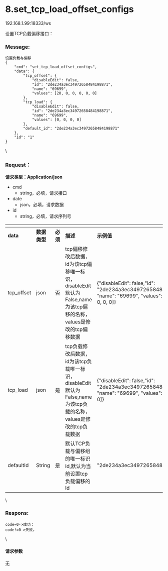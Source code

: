 # 8.set\_tcp\_load\_offset\_configs

192.168.1.99:18333/ws

设置TCP负载偏移接口：

### Message: <a href="#message" id="message"></a>

```
设置负载与偏移
{
    "cmd": "set_tcp_load_offset_configs",
    "data": {
        "tcp_offset": {
            "disableEdit": false, 
            "id": "2de234a3ec34972658484198871", 
            "name": "69699", 
            "values": [20, 0, 0, 0, 0, 0]
        },
        "tcp_load": {
            "disableEdit": false, 
            "id": "2de234a3ec34972658484198871", 
            "name": "69699", 
            "values": [0, 0, 0, 0]
        },
        "default_id": "2de234a3ec34972658484198871"
    },
    "id": "1"
}
```

\


### Request： <a href="#request" id="request"></a>

**请求类型：Application/json**

* cmd
  * string，必填，请求接口
* date
  * json，必填，请求数据
* id
  * string，必填，请求序列号

<table data-header-hidden><thead><tr><th width="123"></th><th width="99"></th><th width="67"></th><th></th><th></th></tr></thead><tbody><tr><td><strong>data</strong></td><td><strong>数据类型</strong></td><td><strong>必须</strong></td><td><strong>描述</strong></td><td><strong>示例值</strong></td></tr><tr><td>tcp_offset</td><td>json</td><td>否</td><td>tcp偏移修改后数据，id为该tcp偏移唯一标识，disableEdit默认为False,name为该tcp偏移的名称，values是修改的tcp偏移数据</td><td>{"disableEdit": false,"id": "2de234a3ec34972658484198871", "name": "69699", "values": [20, 0, 0, 0, 0, 0]}</td></tr><tr><td>tcp_load</td><td>json</td><td>是</td><td>tcp负载修改后数据，id为该tcp负载唯一标识，disableEdit默认为False,name为该tcp负载的名称，values是修改的tcp负载数据</td><td>{"disableEdit": false,"id": "2de234a3ec34972658484198871", "name": "69699", "values": [0, 0, 0, 0]}</td></tr><tr><td>defaultId</td><td>String</td><td>是</td><td>默认TCP负载与偏移组的唯一标识Id,默认为当前设置tcp负载偏移的Id</td><td>"2de234a3ec34972658484198871"</td></tr></tbody></table>

\


### Respons: <a href="#respons" id="respons"></a>

```
code=0->成功；
code!=0->失败。
```

\


#### 请求参数

无
